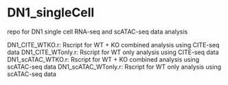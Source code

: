 # DN1_singleCell
repo for DN1 single cell RNA-seq and scATAC-seq data analysis

DN1_CITE_WTKO.r: Rscript for WT + KO combined analysis using CITE-seq data
DN1_CITE_WTonly.r: Rscript for WT only analysis using CITE-seq data
DN1_scATAC_WTKO.r: Rscript for WT + KO combined analysis using scATAC-seq data
DN1_scATAC_WTonly.r: Rscript for WT only analysis using scATAC-seq data
